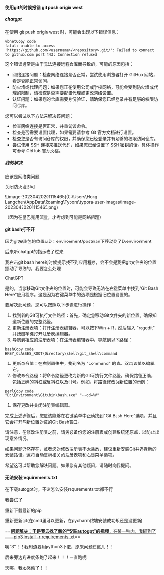 #### 使用git的时候报错 git push origin west

##### chatgpt

在使用 git push origin west 时，可能会出现以下错误信息：

```
vbnetCopy code
fatal: unable to access 'https://github.com/<username>/<repository>.git/': Failed to connect to github.com port 443: Connection refused
```

这个错误通常是由于无法连接远程仓库而导致的，可能的原因包括：

+ 网络连接问题：检查网络连接是否正常，尝试使用浏览器打开 GitHub 网站，看是否能正常访问。
+ 防火墙或代理问题：如果您正在使用公司或学校网络，可能会受到防火墙或代理的限制，请检查是否需要配置代理或更改网络设置。
+ 认证问题：如果您的仓库需要身份验证，请确保您已经登录并有足够的权限访问仓库。

您可以尝试以下方法来解决该问题：

+ 检查网络连接是否正常，并重试该命令。
+ 检查是否需要设置代理，如果需要请参考 Git 官方文档进行设置。
+ 检查您是否有访问仓库的权限，并确保您已经登录并有足够的权限访问仓库。
+ 尝试使用 SSH 连接来推送代码，如果您已经设置了 SSH 密钥的话。具体操作可参考 GitHub 官方文档。

##### 我的解决

应该是网络类问题

关闭防火墙即可

![image-20230420201115465](C:\Users\Hong Langchen\AppData\Roaming\Typora\typora-user-images\image-20230420201115465.png)

（因为在星巴克用流量，才考虑到可能是网络问题）





#### git bash打不开

因为git安装包的位置从D：environment/postman下移动到了D:environment

后来听chatgpt的指示改了过来



我右击git bash here的时候提示找不到应用程序，会不会是我把git文件夹的位置挪动了导致的，我要怎么处理



ChatGPT



是的，当您移动Git文件夹的位置时，可能会导致无法在右键菜单中找到"Git Bash Here"应用程序。这是因为右键菜单中的选项是根据旧位置设置的。

要解决此问题，您可以按照以下步骤进行操作：

1. 找到新的Git可执行文件路径：首先，确定您移动Git文件夹的新位置。确保知道新位置的完整路径。
2. 更新注册表项：打开注册表编辑器，可以按下Win + R，然后输入 "regedit" 并按回车键打开注册表编辑器。
3. 导航到相应的注册表项：在注册表编辑器中，导航到以下路径：

```
bashCopy code
HKEY_CLASSES_ROOT\Directory\shell\git_shell\command
```

1. 更新命令值：在右侧窗格中，找到名为 "command" 的值。双击该值以编辑它。
2. 修改命令路径：将命令路径更改为新的Git可执行文件路径。确保路径正确，包括正确的斜杠或反斜杠以及引号。例如，将路径修改为新位置的示例：

```
perlCopy code
"D:\Environment\Git\bin\bash.exe" "--cd=%V"
```

1. 保存更改并关闭注册表编辑器。

完成上述步骤后，您应该能够在右键菜单中正确找到"Git Bash Here"选项，并且它会打开与新位置对应的Git Bash窗口。

请注意，在修改注册表之前，请务必备份您的注册表或创建系统还原点，以防止出现意外情况。

如果问题仍然存在，或者您对修改注册表不太熟悉，建议重新安装Git并选择新的安装路径，这将自动更新相关的注册表项和右键菜单选项。

希望这可以帮助您解决问题。如果您有其他疑问，请随时向我提问。





#### 无法安装requirements.txt

在下载autogpt时，不论怎么安装requrements.txt都不行

我尝试了

重新下载最新的pip

重新更新git(在cmd里可以更新，在pycharm终端安装成功却还是没更新)

==<u>**问题解决：于是我去找了新的“安装autogpt”的视频**，在某一秒内，我瞄到了——pip3 install -r requirements.txt</u>==

噢“3”！！我知道要用python3下载，原来问题在这儿！！

后来旁边的进度条跑了起来！！！一直跑呢



天哪，我太感动了！！

